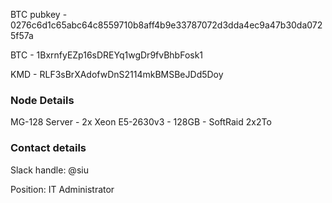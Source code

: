 BTC pubkey - 0276c6d1c65abc64c8559710b8aff4b9e33787072d3dda4ec9a47b30da0725f57a

BTC - 1BxrnfyEZp16sDREYq1wgDr9fvBhbFosk1

KMD - RLF3sBrXAdofwDnS2114mkBMSBeJDd5Doy

### Node Details

MG-128 Server - 2x Xeon E5-2630v3 - 128GB - SoftRaid 2x2To

### Contact details

Slack handle: @siu

Position: IT Administrator

